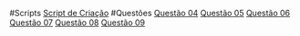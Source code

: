 #Scripts
<a href="https://github.com/Souza-Lucas/bd-tarefa/blob/main/tarefas/t02/tarefa02-create.sql">Script de Criação</a>
#Questões
<a href="https://github.com/Souza-Lucas/bd-tarefa/blob/main/tarefas/t02/tarefa02-q04.sql">Questão 04</a>
<a href="https://github.com/Souza-Lucas/bd-tarefa/blob/main/tarefas/t02/tarefa02-q05.sql">Questão 05</a>
<a href="https://github.com/Souza-Lucas/bd-tarefa/blob/main/tarefas/t02/tarefa02-q06.sql">Questão 06</a>
<a href="https://github.com/Souza-Lucas/bd-tarefa/blob/main/tarefas/t02/tarefa02-q07.sql">Questão 07</a>
<a href="https://github.com/Souza-Lucas/bd-tarefa/blob/main/tarefas/t02/tarefa02-q08.sql">Questão 08</a>
<a href="https://github.com/Souza-Lucas/bd-tarefa/blob/main/tarefas/t02/tarefa02-q09.sql">Questão 09</a>
